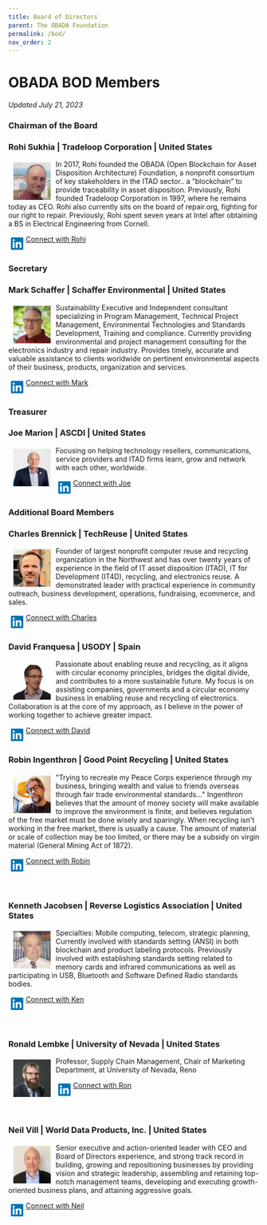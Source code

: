 ```yaml
---
title: Board of Directors
parent: The OBADA Foundation
permalink: /bod/
nav_order: 2
---
```


# OBADA BOD Members
_Updated July 21, 2023_

### Chairman of the Board
### Rohi Sukhia | Tradeloop Corporation | United States

<img src="../obada-foundation/bod-images/rohi-headshot.jpg"  align="left" vspace="5" hspace="10" height="75px" width="75px">

In 2017, Rohi founded the OBADA (Open Blockchain for Asset Disposition Architecture) Foundation, a nonprofit consortium of key stakeholders in the ITAD sector.. a “blockchain” to provide traceability in asset disposition. Previously, Rohi founded Tradeloop Corporation in 1997, where he remains today as CEO.  Rohi also currently sits on the board of repair.org, fighting for our right to repair.  Previously, Rohi spent seven years at Intel after obtaining a BS in Electrical Engineering from Cornell.
<br/>

<img src="../obada-foundation/bod-images/linkedin-logo.png" align="left" vspace="5" hspace="5" height="25px" width="25px">

[Connect with Rohi](https://www.linkedin.com/in/rohinton)
<br/><br/>

### Secretary
### Mark Schaffer | Schaffer Environmental | United States

<img src="../obada-foundation/bod-images/mark-headshot.jpeg"  align="left" vspace="5" hspace="10" height="75px" width="75px">

Sustainability Executive and Independent consultant specializing in Program Management, Technical Project Management, Environmental Technologies and Standards Development, Training and compliance. Currently providing environmental and project management consulting for the electronics industry and repair industry. Provides timely, accurate and valuable assistance to clients worldwide on pertinent environmental aspects of their business, products, organization and services. 
<br/>

<img src="../obada-foundation/bod-images/linkedin-logo.png" align="left" vspace="5" hspace="5" height="25px" width="25px">

[Connect with Mark](https://www.linkedin.com/in/markschaffer/)
<br/><br/>

### Treasurer
### Joe Marion | ASCDI | United States

<img src="../obada-foundation/bod-images/joe-headshot.jpeg"  align="left" vspace="5" hspace="10" height="75px" width="75px">

Focusing on helping technology resellers, communications, service providers and ITAD firms learn, grow and network with each other, worldwide.
<br/>

<img src="../obada-foundation/bod-images/linkedin-logo.png" align="left" vspace="5" hspace="5" height="25px" width="25px">

[Connect with Joe](https://www.linkedin.com/in/josephmarion/)
<br/><br/>

### Additional Board Members
### Charles Brennick | TechReuse | United States

<img src="../obada-foundation/bod-images/charles-headshot.jpeg"  align="left" vspace="5" hspace="10" height="75px" width="75px">

Founder of largest nonprofit computer reuse and recycling organization in the Northwest and has over twenty years of experience in the field of IT asset disposition (ITAD), IT for Development (IT4D), recycling, and electronics reuse. A demonstrated leader with practical experience in community outreach, business development, operations, fundraising, ecommerce, and sales.  

<img src="../obada-foundation/bod-images/linkedin-logo.png" align="left" vspace="5" hspace="5" height="25px" width="25px">

[Connect with Charles](https://www.linkedin.com/in/charles-brennick-52560a3/)
<br/><br/>

### David Franquesa | USODY | Spain

<img src="../obada-foundation/bod-images/david-headshot.jpeg"  align="left" vspace="5" hspace="10" height="75px" width="75px">

Passionate about enabling reuse and recycling, as it aligns with circular economy principles, bridges the digital divide, and contributes to a more sustainable future. My focus is on assisting companies, governments and a circular economy business in enabling reuse and recycling of electronics. Collaboration is at the core of my approach, as I believe in the power of working together to achieve greater impact. 
<br/>

<img src="../obada-foundation/bod-images/linkedin-logo.png" align="left" vspace="5" hspace="5" height="25px" width="25px">

[Connect with David](https://www.linkedin.com/in/davidfranquesa/)
<br/><br/>

### Robin Ingenthron | Good Point Recycling | United States

<img src="../obada-foundation/bod-images/robin-headshot.jpeg"  align="left" vspace="5" hspace="10" height="75px" width="75px">

"Trying to recreate my Peace Corps experience through my business, bringing wealth and value to friends overseas through fair trade environmental standards..." Ingenthron believes that the amount of money society will make available to improve the environment is finite, and believes regulation of the free market must be done wisely and sparingly. When recycling isn't working in the free market, there is usually a cause. The amount of material or scale of collection may be too limited, or there may be a subsidy on virgin material (General Mining Act of 1872). 

<img src="../obada-foundation/bod-images/linkedin-logo.png" align="left" vspace="5" hspace="5" height="25px" width="25px"> [Connect with Robin](https://www.linkedin.com/in/robiningenthron/)

<br/><br/>

### Kenneth Jacobsen | Reverse Logistics Association | United States

<img src="../obada-foundation/bod-images/ken-headshot.jpeg"  align="left" vspace="5" hspace="10" height="75px" width="75px">

Specialties: Mobile computing, telecom, strategic planning, Currently involved with standards setting (ANSI) in both blockchain and product labeling protocols. Previously involved with establishing standards setting related to memory cards and infrared communications as well as participating in USB, Bluetooth and Software Defined Radio standards bodies.
<br/>

<img src="../obada-foundation/bod-images/linkedin-logo.png" align="left" vspace="5" hspace="5" height="25px" width="25px"> [Connect with Ken](https://www.linkedin.com/in/jacobsenken/)

<br/><br/>

### Ronald Lembke | University of Nevada | United States

<img src="../obada-foundation/bod-images/ron-headshot.jpeg"  align="left" vspace="5" hspace="10" height="75px" width="75px">

Professor, Supply Chain Management, Chair of Marketing Department, at University of Nevada, Reno
<br/>

<img src="../obada-foundation/bod-images/linkedin-logo.png" align="left" vspace="5" hspace="5" height="25px" width="25px"> [Connect with Ron](https://www.linkedin.com/in/ron-lembke-920b011/)

<br/><br/>

### Neil Vill | World Data Products, Inc. | United States

<img src="../obada-foundation/bod-images/neil-headshot.jpeg"  align="left" vspace="5" hspace="10" height="75px" width="75px">

Senior executive and action-oriented leader with CEO and Board of Directors experience, and strong track record in building, growing and repositioning businesses by providing vision and strategic leadership, assembling and retaining top-notch management teams, developing and executing growth-oriented business plans, and attaining aggressive goals. 

<img src="../obada-foundation/bod-images/linkedin-logo.png" align="left" vspace="5" hspace="5" height="25px" width="25px"> [Connect with Neil](https://www.linkedin.com/in/neilvill/)

<br/><br/>
